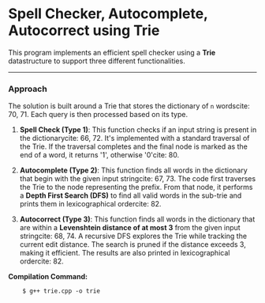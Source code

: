 
# Spell Checker, Autocomplete, Autocorrect using Trie

This program implements an efficient spell checker using a **Trie** datastructure to support three different functionalities.

---

### Approach

The solution is built around a Trie that stores the dictionary of `n` wordscite: 70, 71. Each query is then processed based on its type.

1.  **Spell Check (Type 1)**: This function checks if an input string is present in the dictionarycite: 66, 72. It's implemented with a standard traversal of the Trie. If the traversal completes and the final node is marked as the end of a word, it returns '1', otherwise '0'cite: 80.

2.  **Autocomplete (Type 2)**: This function finds all words in the dictionary that begin with the given input stringcite: 67, 73. The code first traverses the Trie to the node representing the prefix. From that node, it performs a **Depth First Search (DFS)** to find all valid words in the sub-trie and prints them in lexicographical ordercite: 82.

3.  **Autocorrect (Type 3)**: This function finds all words in the dictionary that are within a **Levenshtein distance of at most 3** from the given input stringcite: 68, 74. A recursive DFS explores the Trie while tracking the current edit distance. The search is pruned if the distance exceeds 3, making it efficient. The results are also printed in lexicographical ordercite: 82.

**Compilation Command:**

        $ g++ trie.cpp -o trie
